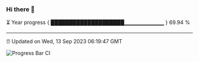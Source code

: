 ### Hi there 👋

⏳ Year progress { ████████████████████▁▁▁▁▁▁▁▁▁▁ } 69.94 %

---

⏰ Updated on Wed, 13 Sep 2023 06:19:47 GMT

![Progress Bar CI](https://github.com/liununu/liununu/workflows/Progress%20Bar%20CI/badge.svg)
